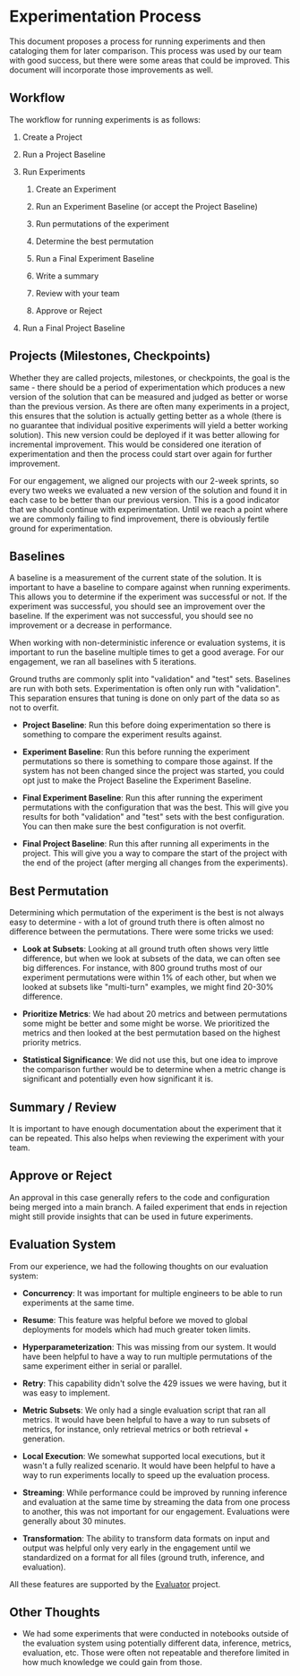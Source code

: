 # Experimentation Process

This document proposes a process for running experiments and then cataloging them for later comparison. This process was used by our team with good success, but there were some areas that could be improved. This document will incorporate those improvements as well.

## Workflow

The workflow for running experiments is as follows:

1. Create a Project

1. Run a Project Baseline

1. Run Experiments

    1. Create an Experiment

    1. Run an Experiment Baseline (or accept the Project Baseline)

    1. Run permutations of the experiment

    1. Determine the best permutation

    1. Run a Final Experiment Baseline

    1. Write a summary

    1. Review with your team

    1. Approve or Reject

1. Run a Final Project Baseline

## Projects (Milestones, Checkpoints)

Whether they are called projects, milestones, or checkpoints, the goal is the same - there should be a period of experimentation which produces a new version of the solution that can be measured and judged as better or worse than the previous version. As there are often many experiments in a project, this ensures that the solution is actually getting better as a whole (there is no guarantee that individual positive experiments will yield a better working solution). This new version could be deployed if it was better allowing for incremental improvement. This would be considered one iteration of experimentation and then the process could start over again for further improvement.

For our engagement, we aligned our projects with our 2-week sprints, so every two weeks we evaluated a new version of the solution and found it in each case to be better than our previous version. This is a good indicator that we should continue with experimentation. Until we reach a point where we are commonly failing to find improvement, there is obviously fertile ground for experimentation.

## Baselines

A baseline is a measurement of the current state of the solution. It is important to have a baseline to compare against when running experiments. This allows you to determine if the experiment was successful or not. If the experiment was successful, you should see an improvement over the baseline. If the experiment was not successful, you should see no improvement or a decrease in performance.

When working with non-deterministic inference or evaluation systems, it is important to run the baseline multiple times to get a good average. For our engagement, we ran all baselines with 5 iterations.

Ground truths are commonly split into "validation" and "test" sets. Baselines are run with both sets. Experimentation is often only run with "validation". This separation ensures that tuning is done on only part of the data so as not to overfit.

- **Project Baseline**: Run this before doing experimentation so there is something to compare the experiment results against.

- **Experiment Baseline**: Run this before running the experiment permutations so there is something to compare those against. If the system has not been changed since the project was started, you could opt just to make the Project Baseline the Experiment Baseline.

- **Final Experiment Baseline**: Run this after running the experiment permutations with the configuration that was the best. This will give you results for both "validation" and "test" sets with the best configuration. You can then make sure the best configuration is not overfit.

- **Final Project Baseline**: Run this after running all experiments in the project. This will give you a way to compare the start of the project with the end of the project (after merging all changes from the experiments).

## Best Permutation

Determining which permutation of the experiment is the best is not always easy to determine - with a lot of ground truth there is often almost no difference between the permutations. There were some tricks we used:

- **Look at Subsets**: Looking at all ground truth often shows very little difference, but when we look at subsets of the data, we can often see big differences. For instance, with 800 ground truths most of our experiment permutations were within 1% of each other, but when we looked at subsets like "multi-turn" examples, we might find 20-30% difference.

- **Prioritize Metrics**: We had about 20 metrics and between permutations some might be better and some might be worse. We prioritized the metrics and then looked at the best permutation based on the highest priority metrics.

- **Statistical Significance**: We did not use this, but one idea to improve the comparison further would be to determine when a metric change is significant and potentially even how significant it is.

## Summary / Review

It is important to have enough documentation about the experiment that it can be repeated. This also helps when reviewing the experiment with your team.

## Approve or Reject

An approval in this case generally refers to the code and configuration being merged into a main branch. A failed experiment that ends in rejection might still provide insights that can be used in future experiments.

## Evaluation System

From our experience, we had the following thoughts on our evaluation system:

- **Concurrency**: It was important for multiple engineers to be able to run experiments at the same time.

- **Resume**: This feature was helpful before we moved to global deployments for models which had much greater token limits.

- **Hyperparameterization**: This was missing from our system. It would have been helpful to have a way to run multiple permutations of the same experiment either in serial or parallel.

- **Retry**: This capability didn't solve the 429 issues we were having, but it was easy to implement.

- **Metric Subsets**: We only had a single evaluation script that ran all metrics. It would have been helpful to have a way to run subsets of metrics, for instance, only retrieval metrics or both retrieval + generation.

- **Local Execution**: We somewhat supported local executions, but it wasn't a fully realized scenario. It would have been helpful to have a way to run experiments locally to speed up the evaluation process.

- **Streaming**: While performance could be improved by running inference and evaluation at the same time by streaming the data from one process to another, this was not important for our engagement. Evaluations were generally about 30 minutes.

- **Transformation**: The ability to transform data formats on input and output was helpful only very early in the engagement until we standardized on a format for all files (ground truth, inference, and evaluation).

All these features are supported by the [Evaluator](./evaluator) project.

## Other Thoughts

- We had some experiments that were conducted in notebooks outside of the evaluation system using potentially different data, inference, metrics, evaluation, etc. Those were often not repeatable and therefore limited in how much knowledge we could gain from those.
